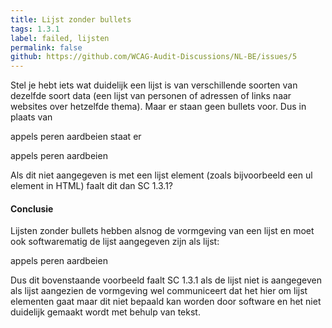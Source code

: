 ```yaml
---
title: Lijst zonder bullets
tags: 1.3.1
label: failed, lijsten
permalink: false
github: https://github.com/WCAG-Audit-Discussions/NL-BE/issues/5
---
```


Stel je hebt iets wat duidelijk een lijst is van verschillende soorten van dezelfde soort data (een lijst van personen of adressen of links naar websites over hetzelfde thema). Maar er staan geen bullets voor. Dus in plaats van

appels
peren
aardbeien
staat er

appels
peren
aardbeien

Als dit niet aangegeven is met een lijst element (zoals bijvoorbeeld een ul element in HTML) faalt dit dan SC 1.3.1?

#### Conclusie
Lijsten zonder bullets hebben alsnog de vormgeving van een lijst en moet ook softwarematig de lijst aangegeven zijn als lijst:

appels
peren
aardbeien

Dus dit bovenstaande voorbeeld faalt SC 1.3.1 als de lijst niet is aangegeven als lijst aangezien de vormgeving wel communiceert dat het hier om lijst elementen gaat maar dit niet bepaald kan worden door software en het niet duidelijk gemaakt wordt met behulp van tekst.
